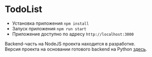 # TodoList
- Установка приложения
```npm install```
- Запуск приложения
```npm run start```
- Приложение доступно по адресу
```http://localhost:3000```

Backend-часть на NodeJS проекта находится в разработке.  
Версия проекта на основании готового backend на Python [здесь](https://github.com/FOAna/Todo_Back-Front-project.git).

